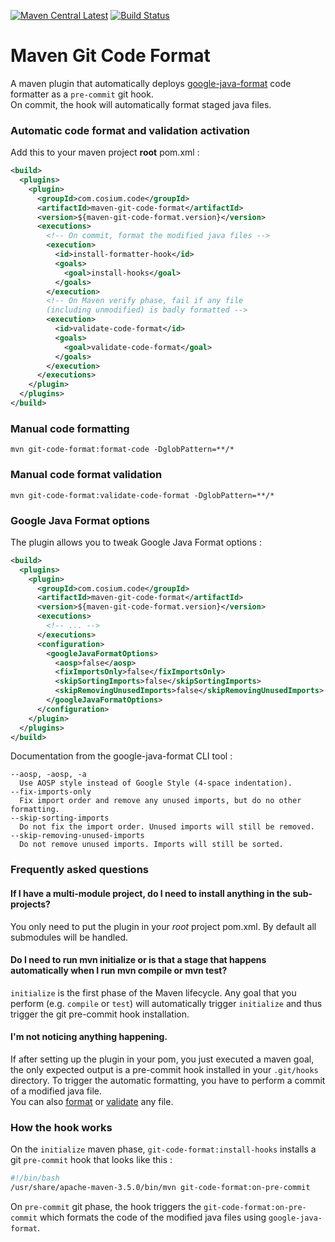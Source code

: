 [![Maven Central Latest](https://img.shields.io/maven-central/v/com.cosium.code/maven-git-code-format.svg)](https://search.maven.org/#search%7Cgav%7C1%7Cg%3A%22com.cosium.code%22%20AND%20a%3A%22maven-git-code-format%22)
[![Build Status](https://travis-ci.org/Cosium/maven-git-code-format.svg?branch=master)](https://travis-ci.org/Cosium/maven-git-code-format)

# Maven Git Code Format

A maven plugin that automatically deploys [google-java-format](https://github.com/google/google-java-format) code formatter as a `pre-commit` git hook.  
On commit, the hook will automatically format staged java files.

### Automatic code format and validation activation

Add this to your maven project **root** pom.xml :

```xml
<build>
  <plugins>
    <plugin>
      <groupId>com.cosium.code</groupId>
      <artifactId>maven-git-code-format</artifactId>
      <version>${maven-git-code-format.version}</version>
      <executions>
        <!-- On commit, format the modified java files -->
        <execution>
          <id>install-formatter-hook</id>
          <goals>
            <goal>install-hooks</goal>
          </goals>
        </execution>
        <!-- On Maven verify phase, fail if any file 
        (including unmodified) is badly formatted -->
        <execution>
          <id>validate-code-format</id>
          <goals>
            <goal>validate-code-format</goal>
          </goals>
        </execution>
      </executions>
    </plugin>
  </plugins>
</build>
```

### Manual code formatting

```console
mvn git-code-format:format-code -DglobPattern=**/*
```

### Manual code format validation

```console
mvn git-code-format:validate-code-format -DglobPattern=**/*
```

### Google Java Format options

The plugin allows you to tweak Google Java Format options :

```xml
<build>
  <plugins>
    <plugin>
      <groupId>com.cosium.code</groupId>
      <artifactId>maven-git-code-format</artifactId>
      <version>${maven-git-code-format.version}</version>
      <executions>
        <!-- ... -->
      </executions>
      <configuration>
        <googleJavaFormatOptions>
          <aosp>false</aosp>
          <fixImportsOnly>false</fixImportsOnly>
          <skipSortingImports>false</skipSortingImports>
          <skipRemovingUnusedImports>false</skipRemovingUnusedImports>
        </googleJavaFormatOptions>
      </configuration>
    </plugin>
  </plugins>
</build>
```

Documentation from the google-java-format CLI tool :

```
--aosp, -aosp, -a
  Use AOSP style instead of Google Style (4-space indentation).
--fix-imports-only
  Fix import order and remove any unused imports, but do no other formatting.
--skip-sorting-imports
  Do not fix the import order. Unused imports will still be removed.
--skip-removing-unused-imports
  Do not remove unused imports. Imports will still be sorted.
```

### Frequently asked questions

#### If I have a multi-module project, do I need to install anything in the sub-projects?
You only need to put the plugin in your *root* project pom.xml. By default all submodules will be handled.

#### Do I need to run mvn initialize or is that a stage that happens automatically when I run mvn compile or mvn test?
`initialize` is the first phase of the Maven lifecycle. Any goal that you perform (e.g. `compile` or `test`) will automatically trigger `initialize` and thus trigger the git pre-commit hook installation.

#### I'm not noticing anything happening.
If after setting up the plugin in your pom, you just executed a maven goal, the only expected output is a pre-commit hook installed in your `.git/hooks` directory. To trigger the automatic formatting, you have to perform a commit of a modified java file.  
You can also [format](#manual-code-formatting) or [validate](#manual-code-format-validation) any file.

### How the hook works

On the `initialize` maven phase, `git-code-format:install-hooks` installs a git `pre-commit` hook that looks like this :
```bash
#!/bin/bash
/usr/share/apache-maven-3.5.0/bin/mvn git-code-format:on-pre-commit
```

On `pre-commit` git phase, the hook triggers the `git-code-format:on-pre-commit` which formats the code of the modified java files using `google-java-format`. 

